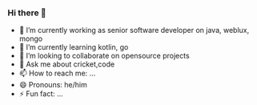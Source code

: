 ### Hi there 👋

<!--
**vikrantpandhare/vikrantpandhare** is a ✨ _special_ ✨ repository because its `README.md` (this file) appears on your GitHub profile.

Here are some ideas to get you started:
-->

- 🔭 I’m currently working as senior software developer on java, weblux, mongo
- 🌱 I’m currently learning kotlin, go
- 👯 I’m looking to collaborate on opensource projects
- 💬 Ask me about cricket,code
- 📫 How to reach me: ...
- 😄 Pronouns: he/him
- ⚡ Fun fact: ...

